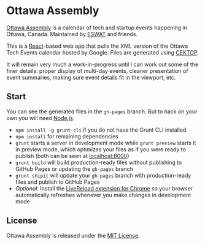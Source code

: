# Ottawa Assembly

[Ottawa Assembly](http://ottawa.infilexfil.com/) is a calendar of tech and startup events happening in Ottawa, Canada. Maintained by [ESWAT](http://github.com/ESWAT/) and friends.

This is a [React](http://facebook.github.io/react/)-based web app that pulls the XML version of the Ottawa Tech Events calendar hosted by Google. Files are generated using [CEKTOP](http://eswat.ca/cektop).

It will remain very much a work-in-progress until I can work out some of the finer details: proper display of multi-day events, cleaner presentation of event summaries, making sure event details fit in the viewport, etc.

## Start

You can see the generated files in the `gh-pages` branch. But to hack on your own you will need [Node.js](http://nodejs.org/download/).

- `npm install -g grunt-cli` if you do not have the Grunt CLI installed
- `npm install` for remaining dependencies
- `grunt` starts a server in development mode while `grunt preview` starts it in preview mode, which optimizes your files as if you were ready to publish (both can be seen at [localhost:8000](http://localhost:8000/))
- `grunt build` will build production-ready files without publishing to GitHub Pages or updating the `gh-pages` branch
- `grunt shipit` will update your `gh-pages` branch with production-ready files and publish to GitHub Pages
- *Optional*: Install the [LiveReload extension for Chrome](https://chrome.google.com/webstore/detail/livereload/jnihajbhpnppcggbcgedagnkighmdlei) so your browser automatically refreshes whenever you make changes in development mode

## License

Ottawa Assembly is released under the [MIT License](LICENSE).
